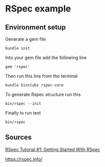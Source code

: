 # RSpec example
## Environment setup 
 
 Generate a gem file 

    bundle init

Into your gem file add the following line 

    gem 'rspec'


Then run this line from the terminal

    bundle binstubs rspec-core

To generate Rspec structure run this 

    bin/rspec --init

Finally to run test 

    bin/rspec


## Sources 


[RSpec Tutorial #1: Getting Started With RSpec](https://www.youtube.com/watch?v=yP4Fxg0Tdos) 

https://rspec.info/